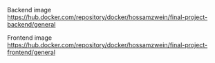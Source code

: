Backend image 
https://hub.docker.com/repository/docker/hossamzwein/final-project-backend/general

Frontend image
https://hub.docker.com/repository/docker/hossamzwein/final-project-frontend/general